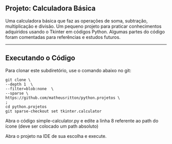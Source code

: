 ## Projeto: Calculadora Básica

Uma calculadora básica que faz as operações de soma, subtração, multiplicação e divisão. Um pequeno projeto para praticar conhecimentos adquiridos usando o Tkinter em 
códigos Python. Algumas partes do código foram comentadas para referências e estudos futuros.

---

## Executando o Código

Para clonar este subdiretório, use o comando abaixo no git: 
  
    git clone \
    --depth 1  \
    --filter=blob:none  \
    --sparse \
    https://github.com/matheusritton/python.projetos \
    ;
    cd python.projetos
    git sparse-checkout set tkinter.calculator

Abra o código simple-calculator.py e edite a linha 8 referente ao path do ícone (deve ser colocado um path absoluto)

Abra o projeto na IDE de sua escolha e execute.
